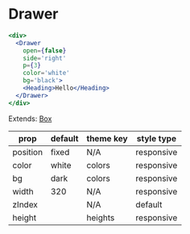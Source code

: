# Drawer

```.jsx
<div>
  <Drawer
    open={false}
    side='right'
    p={3}
    color='white'
    bg='black'>
    <Heading>Hello</Heading>
  </Drawer>
</div>
```

Extends: [Box](/components/Box)

prop | default | theme key | style type
---|---|---|---
position | fixed | N/A | responsive
color | white | colors | responsive
bg | dark | colors | responsive
width | 320 | N/A | responsive
zIndex |  | N/A | default
height |  | heights | responsive
